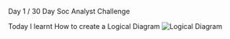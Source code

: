Day 1 / 30 Day Soc Analyst Challenge

Today I learnt How to create a Logical Diagram
![Logical Diagram](https://github.com/user-attachments/assets/b5bccbe6-e638-403a-9d16-cde2e5dbd8dc)
